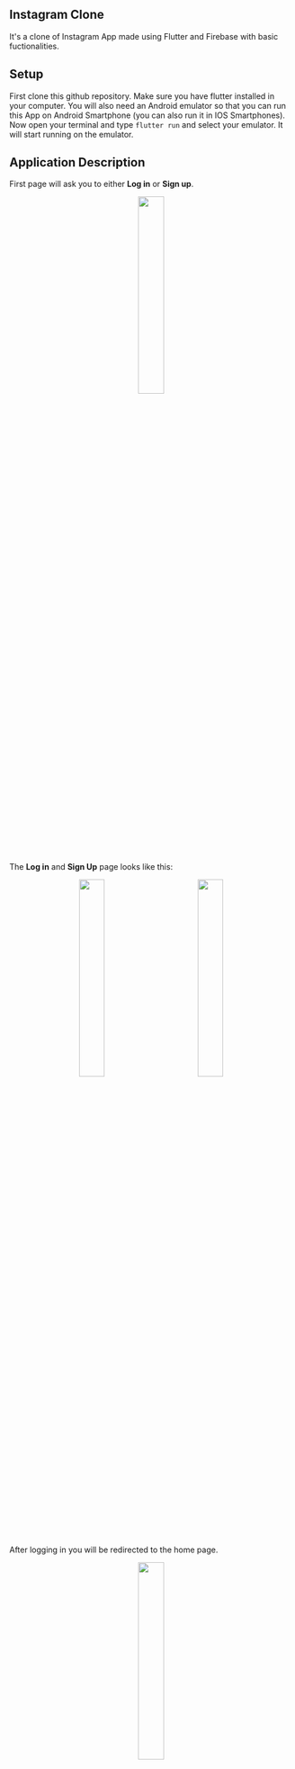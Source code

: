 ## Instagram Clone

It's a clone of Instagram App made using Flutter and Firebase with basic fuctionalities.

## Setup

First clone this github repository. Make sure you have flutter installed in your computer. You will also need an Android emulator so that you can run this App on Android Smartphone (you can also run it in IOS Smartphones). Now open your terminal and type `flutter run` and select your emulator. It will start running on the emulator.

## Application Description

First page will ask you to either **Log in** or **Sign up**.

<p align = "center"> 
<img src="https://user-images.githubusercontent.com/83599568/179792693-fb1e7078-f38a-4e3d-92b1-159a9442eddc.png" width="30%"/>
</p>

The **Log in** and **Sign Up** page looks like this:

<p align = "center"> 
<img src="https://user-images.githubusercontent.com/83599568/179810297-b062ce25-0e26-430a-aedf-accee8d3f6ab.png" width="30%" hspace = "30"/><img src="https://user-images.githubusercontent.com/83599568/179810369-4336a5b5-07ea-4520-b07f-4133f7f4f660.png" width="30% " hspace = "30"/>
</p>

After logging in you will be redirected to the home page.

<p align = "center"> 
<img src="https://user-images.githubusercontent.com/83599568/179813258-7adb290c-cf96-4565-aa5b-86d7f9707ec9.png" width="30%"/>
</p>

In the home page you can see the posts of the people you follow and also their stories.
You can also like a post by clicking on the heart icon below the post and also save it to your collection by clicking on the bookmark icon.

<p align = "center"> 
<img src="https://user-images.githubusercontent.com/83599568/179814981-f3dd7e3c-10c2-48a0-8649-ae82c57c9fb9.png" width="30%" hspace = "30"/><img src="https://user-images.githubusercontent.com/83599568/179814997-fc8ad05d-e6f0-4d8a-8828-c75e270fe96c.png" width="30% " hspace = "30"/>
</p>

Now to search a person or a image you can click on the search icon in the bottom navigation bar. It opens the search page.

<p align = "center"> 
<img src="https://user-images.githubusercontent.com/83599568/179816290-29da280a-12e0-4872-a057-c521fb400778.png" width="30%" hspace = "30"/><img src="https://user-images.githubusercontent.com/83599568/179816307-aed24878-6c79-4395-9370-4baff943aed0.png" width="30% " hspace = "30"/>
</p>

To open your profile page click on your profile image in the bottom navigation bar.

<p align = "center"> 
<img src="https://user-images.githubusercontent.com/83599568/179816745-054876f3-1413-4268-8f89-3d6b82e9fa1e.png" width="30%"/>
</p>

To open the messenger click on the top right arrow icon in home page.

<p align = "center"> 
<img src="https://user-images.githubusercontent.com/83599568/179817553-2559e882-7247-4991-a3e8-60b0be9d483a.png" width="30%"/>
</p>
